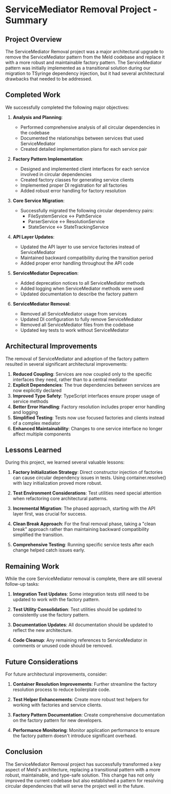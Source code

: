 # ServiceMediator Removal Project - Summary

## Project Overview

The ServiceMediator Removal project was a major architectural upgrade to remove the ServiceMediator pattern from the Meld codebase and replace it with a more robust and maintainable factory pattern. The ServiceMediator pattern was initially implemented as a transitional solution during our migration to TSyringe dependency injection, but it had several architectural drawbacks that needed to be addressed.

## Completed Work

We successfully completed the following major objectives:

1. **Analysis and Planning**: 
   - Performed comprehensive analysis of all circular dependencies in the codebase
   - Documented the relationships between services that used ServiceMediator
   - Created detailed implementation plans for each service pair

2. **Factory Pattern Implementation**:
   - Designed and implemented client interfaces for each service involved in circular dependencies
   - Created factory classes for generating service clients
   - Implemented proper DI registration for all factories
   - Added robust error handling for factory resolution

3. **Core Service Migration**:
   - Successfully migrated the following circular dependency pairs:
     - FileSystemService ↔ PathService
     - ParserService ↔ ResolutionService
     - StateService ↔ StateTrackingService

4. **API Layer Updates**:
   - Updated the API layer to use service factories instead of ServiceMediator
   - Maintained backward compatibility during the transition period
   - Added proper error handling throughout the API code

5. **ServiceMediator Deprecation**:
   - Added deprecation notices to all ServiceMediator methods
   - Added logging when ServiceMediator methods were used
   - Updated documentation to describe the factory pattern

6. **ServiceMediator Removal**:
   - Removed all ServiceMediator usage from services
   - Updated DI configuration to fully remove ServiceMediator
   - Removed all ServiceMediator files from the codebase
   - Updated key tests to work without ServiceMediator

## Architectural Improvements

The removal of ServiceMediator and adoption of the factory pattern resulted in several significant architectural improvements:

1. **Reduced Coupling**: Services are now coupled only to the specific interfaces they need, rather than to a central mediator
2. **Explicit Dependencies**: The true dependencies between services are now explicitly declared
3. **Improved Type Safety**: TypeScript interfaces ensure proper usage of service methods
4. **Better Error Handling**: Factory resolution includes proper error handling and logging
5. **Simplified Testing**: Tests now use focused factories and clients instead of a complex mediator
6. **Enhanced Maintainability**: Changes to one service interface no longer affect multiple components

## Lessons Learned

During this project, we learned several valuable lessons:

1. **Factory Initialization Strategy**: Direct constructor injection of factories can cause circular dependency issues in tests. Using container.resolve() with lazy initialization proved more robust.

2. **Test Environment Considerations**: Test utilities need special attention when refactoring core architectural patterns.

3. **Incremental Migration**: The phased approach, starting with the API layer first, was crucial for success.

4. **Clean Break Approach**: For the final removal phase, taking a "clean break" approach rather than maintaining backward compatibility simplified the transition.

5. **Comprehensive Testing**: Running specific service tests after each change helped catch issues early.

## Remaining Work

While the core ServiceMediator removal is complete, there are still several follow-up tasks:

1. **Integration Test Updates**: Some integration tests still need to be updated to work with the factory pattern.

2. **Test Utility Consolidation**: Test utilities should be updated to consistently use the factory pattern.

3. **Documentation Updates**: All documentation should be updated to reflect the new architecture.

4. **Code Cleanup**: Any remaining references to ServiceMediator in comments or unused code should be removed.

## Future Considerations

For future architectural improvements, consider:

1. **Container Resolution Improvements**: Further streamline the factory resolution process to reduce boilerplate code.

2. **Test Helper Enhancements**: Create more robust test helpers for working with factories and service clients.

3. **Factory Pattern Documentation**: Create comprehensive documentation on the factory pattern for new developers.

4. **Performance Monitoring**: Monitor application performance to ensure the factory pattern doesn't introduce significant overhead.

## Conclusion

The ServiceMediator Removal project has successfully transformed a key aspect of Meld's architecture, replacing a transitional pattern with a more robust, maintainable, and type-safe solution. This change has not only improved the current codebase but also established a pattern for resolving circular dependencies that will serve the project well in the future. 